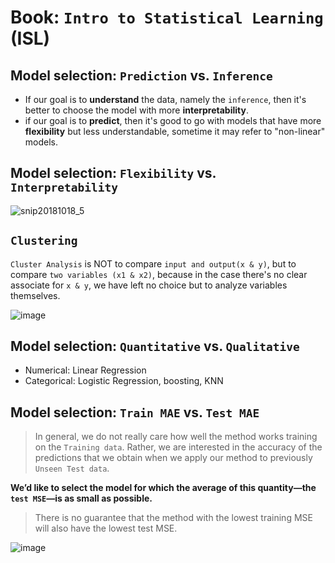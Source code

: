 # Book: `Intro to Statistical Learning` (ISL)


## Model selection: `Prediction`  vs. `Inference`
- If our goal is to **understand** the data, namely the `inference`, then it's better to choose the model with more **interpretability**.
- if our goal is to **predict**, then it's good to go with models that have more **flexibility** but less understandable, sometime it may refer to "non-linear" models.

## Model selection: `Flexibility` vs. `Interpretability`

![snip20181018_5](https://user-images.githubusercontent.com/14041622/47135635-a6a46180-d2e3-11e8-82ad-ce78ab9d7607.png)


## `Clustering`
`Cluster Analysis` is NOT to compare `input and output(x & y)`, but to compare `two variables (x1 & x2)`,
because in the case there's no clear associate for `x & y`, we have left no choice but to analyze variables themselves.

![image](https://user-images.githubusercontent.com/14041622/47136767-4dd6c800-d2e7-11e8-980f-a8c35dc0012c.png)


## Model selection: `Quantitative` vs. `Qualitative`

- Numerical: Linear Regression
- Categorical: Logistic Regression, boosting, KNN


## Model selection: `Train MAE` vs. `Test MAE`

> In general, we do not really care how well the method works training on the `Training data`.
Rather, we are interested in the accuracy of the predictions that we obtain when we apply our method to previously `Unseen Test data`.

**We’d like to select the model for which the average of this quantity—the `test MSE`—is as small as possible.**

> There is no guarantee that the method with the lowest training MSE will also have the lowest test MSE.

![image](https://user-images.githubusercontent.com/14041622/47139998-c04ba600-d2ef-11e8-8844-5cf29b614cf2.png)
